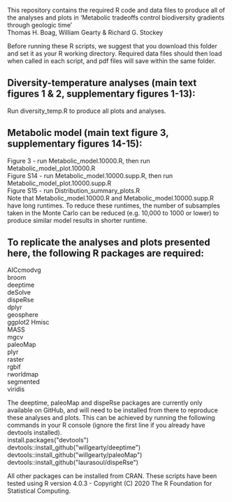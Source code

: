 This repository contains the required R code and data files to produce all of the analyses and plots in ‘Metabolic tradeoffs control biodiversity gradients through geologic time’   
Thomas H. Boag, William Gearty & Richard G. Stockey  
  
Before running these R scripts, we suggest that you download this folder and set it as your R working directory. Required data files should then load when called in each script, and pdf files will save within the same folder.  

## Diversity-temperature analyses (main text figures 1 & 2, supplementary figures 1-13):  
Run diversity_temp.R to produce all plots and analyses.  

## Metabolic model (main text figure 3, supplementary figures 14-15):  
Figure 3 - run Metabolic_model.10000.R, then run Metabolic_model_plot.10000.R  
Figure S14 - run Metabolic_model.10000.supp.R, then run Metabolic_model_plot.10000.supp.R  
Figure S15 - run Distribution_summary_plots.R  
Note that Metabolic_model.10000.R and Metabolic_model.10000.supp.R have long runtimes. To reduce these runtimes, the number of subsamples taken in the Monte Carlo can be reduced (e.g. 10,000 to 1000 or lower) to produce similar model results in shorter runtime. 

## To replicate the analyses and plots presented here, the following R packages are required:  
AICcmodvg  
broom  
deeptime  
deSolve  
dispeRse  
dplyr  
geosphere   
ggplot2 
Hmisc  
MASS  
mgcv  
paleoMap  
plyr  
raster  
rgbif  
rworldmap  
segmented  
viridis  

The deeptime, paleoMap and dispeRse packages are currently only available on GitHub, and will need to be installed from there to reproduce
these analyses and plots. This can be achieved by running the following commands in your R console (ignore the first line 
if you already have devtools installed).  
install.packages("devtools")  
devtools::install_github("willgearty/deeptime")  
devtools::install_github("willgearty/paleoMap")  
devtools::install_github("laurasoul/dispeRse")  
  
  
All other packages can be installed from CRAN. These scripts have been tested using R version 4.0.3 - 
Copyright (C) 2020 The R Foundation for Statistical Computing.
